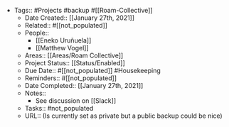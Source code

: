 - Tags:: #Projects #backup #[[Roam-Collective]]
    - Date Created:: [[January 27th, 2021]]
    - Related:: #[[not_populated]]
    - People:: 
        - [[Eneko Uruñuela]]
        - [[Matthew Vogel]]
    - Areas:: [[Areas/Roam Collective]]
    - Project Status:: [[Status/Enabled]]
    - Due Date:: #[[not_populated]] #Housekeeping
    - Reminders:: #[[not_populated]] 
    - Date Completed:: [[January 27th, 2021]]
    - Notes::
        - See discussion on [[Slack]]
    - Tasks:: #not_populated
    - URL:: (Is currently set as private but a public backup could be nice)

